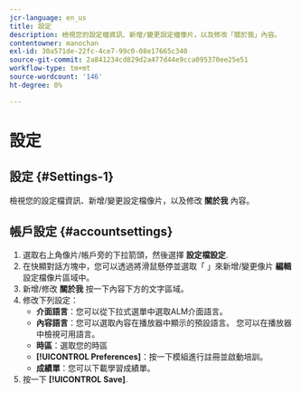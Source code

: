 ```yaml
---
jcr-language: en_us
title: 設定
description: 檢視您的設定檔資訊、新增/變更設定檔像片，以及修改「關於我」內容。
contentowner: manochan
exl-id: 30a571de-22fc-4ce7-99c0-08e17665c340
source-git-commit: 2a841234cd829d2a477d44e9cca095370ee25e51
workflow-type: tm+mt
source-wordcount: '146'
ht-degree: 0%

---
```


# 設定

## 設定 {#Settings-1}

檢視您的設定檔資訊、新增/變更設定檔像片，以及修改 **關於我** 內容。

## 帳戶設定 {#accountsettings}

1. 選取右上角像片/帳戶旁的下拉箭頭，然後選擇 **設定檔設定**.
1. 在快顯對話方塊中，您可以透過將滑鼠懸停並選取「 」來新增/變更像片 **編輯** 設定檔像片區域中。
1. 新增/修改 **關於我** 按一下內容下方的文字區域。
1. 修改下列設定：
   * **介面語言**：您可以從下拉式選單中選取ALM介面語言。
   * **內容語言**：您可以選取內容在播放器中顯示的預設語言。 您可以在播放器中檢視可用語言。
   * **時區**：選取您的時區
   * **[!UICONTROL Preferences]**：按一下模組進行註冊並啟動培訓。
   * **成績單**：您可以下載學習成績單。
1. 按一下 **[!UICONTROL Save]**.
